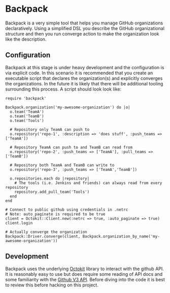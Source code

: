 # Backpack

Backpack is a very simple tool that helps you manage GitHub organizations declaratively.
Using a simplified DSL you describe the GitHub organizational structure and then you run
converge action to make the organization look like the description.

## Configuration

Backpack at this stage is under heavy development and the configuration is via explicit code. In this scenario
it is recommended that you create an executable script that declares the organization(s) and explicitly converges
the organizations. In the future it is likely that there will be additional tooling surrounding this process.
A script should look look like:

    require 'backpack'
    
    Backpack.organization('my-awesome-organization') do |o|
      o.team('TeamA')
      o.team('TeamB')
      o.team('Tools')
    
      # Repository only TeamA can push to
      o.repository('repo-1', :description => 'does stuff', :push_teams => ['TeamA'])
      
      # Repository TeamA can push to and TeamB can read from
      o.repository('repo-2', :push_teams => ['TeamA'], :pull_teams => ['TeamB'])
      
      # Repository both TeamA and TeamB can write to
      o.repository('repo-3', :push_teams => ['TeamA','TeamB'])

      o.repositories.each do |repository|
        # The tools (i.e. Jenkins and friends) can always read from every repository
        repository.add_pull_team('Tools')
      end
    end

    # Connect to public github using credentials in .netrc
    # Note: auto_paginate is required to be true
    client = Octokit::Client.new(:netrc => true, :auto_paginate => true)
    client.login
    
    # Actually converge the organization
    Backpack::Driver.converge(client, Backpack.organization_by_name('my-awesome-organization'))

## Development

Backpack uses the underlying [Octokit](http://octokit.github.io/octokit.rb/) library to interact with
the github API. It is reasonably easy to use but does require some reading of API docs and some familiarity
with the [Github V3 API](https://developer.github.com/v3/). Before diving into the code it is best to
review this before hacking on this project.
